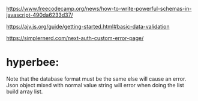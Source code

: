 
https://www.freecodecamp.org/news/how-to-write-powerful-schemas-in-javascript-490da6233d37/

https://ajv.js.org/guide/getting-started.html#basic-data-validation




https://simplernerd.com/next-auth-custom-error-page/


# hyperbee:
  Note that the database format must be the same else will cause an error.
  Json object mixed with normal value string will error when doing the list build array list.














